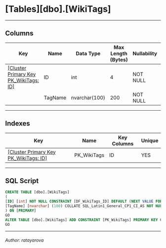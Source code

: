 #### 
# [Tables][dbo].[WikiTags]
---

## <a name="#columns"></a>Columns

| Key | Name | Data Type | Max Length (Bytes) | Nullability | Default |
|---|---|---|---|---|---|
| [[Cluster Primary Key PK_WikiTags: ID]](#indexes) | ID | int | 4 | NOT NULL | (NEXT VALUE FOR [WikiTagsID_seq]) |
|  | TagName | nvarchar(100) | 200 | NOT NULL |  |


---

## <a name="#indexes"></a>Indexes

| Key | Name | Key Columns | Unique |
|---|---|---|---|
| [[Cluster Primary Key PK_WikiTags: ID]](#indexes) | PK_WikiTags | ID | YES |


---

## <a name="#sqlscript"></a>SQL Script

```sql
CREATE TABLE [dbo].[WikiTags]
(
[ID] [int] NOT NULL CONSTRAINT [DF_WikiTags_ID] DEFAULT (NEXT VALUE FOR [WikiTagsID_seq]),
[TagName] [nvarchar] (100) COLLATE SQL_Latin1_General_CP1_CI_AS NOT NULL
) ON [PRIMARY]
GO
ALTER TABLE [dbo].[WikiTags] ADD CONSTRAINT [PK_WikiTags] PRIMARY KEY CLUSTERED ([ID]) ON [PRIMARY]
GO

```


---

###### Author:  ratayarova

